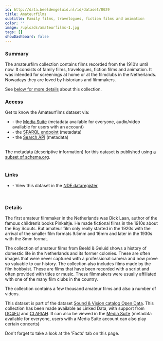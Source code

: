 ```yaml
---
id: http://data.beeldengeluid.nl/id/dataset/0029
title: Amateurfilms
subtitle: Family films, travelogues, fiction films and animation
color: ''
image: /uploads/amateurfilms-1.jpg
tags: []
showDashboard: false
---
```


### Summary

The amateurfilm collection contains films recorded from the 1910’s until now. It consists of family films, travelogues, fiction films and animation. It was intended for screenings at home or at the filmclubs in the Netherlands. Nowadays they are loved by historians and filmmakers.  

See [below for more details](#details) about this collection.

### Access

Get to know the Amateurfilms dataset via:

<ul>
<li>- the <a href="https://mediasuite.clariah.nl/tool/single-search?queryId=xxx">Media Suite</a> (metadata available for everyone, audio/video available for users with an account)</li>
<li>- the <a href="https://cat.apis.beeldengeluid.nl/#transientDatasources=https%3A%2F%2Fcat.apis.beeldengeluid.nl%2Fsparql&query=xxx">SPARQL endpoint</a> (metadata)</li>
<li>- the <a href="/apis/nisv-media-catalog#search">Search API</a> (metadata)</li>
</ul>
<br>
The metadata (descriptive information) for this dataset is published using <a href="https://beeldengeluid.github.io/beng-lod-ontospy/">a subset of schema.org</a>.
<br>
<br>

### Links

<ul>
<li> - View this dataset in the <a href="https://datasetregister.netwerkdigitaalerfgoed.nl/show.php?lang=nl&uri=http%3A%2F%2Fdata.beeldengeluid.nl%2Fid%2Fdataset%2Fxxx">NDE dataregister</a></li>
</ul>
<br>

### Details
The first amateur filmmaker in the Netherlands was Dick Laan, author of the famous children’s books Pinkeltje. He made fictional films in the 1910s about the Boy Scouts. But amateur film only really started in the 1920s with the arrival of the smaller film formats 9.5mm and 16mm and later in the 1930s with the 8mm format. 

The collection of amateur films from Beeld & Geluid shows a history of domestic life in the Netherlands and its former colonies. These are often images that were never captured with a professional camera and now prove so valuable to our history. The collection also includes films made by the film hobbyist. These are films that have been recorded with a script and often provided with titles or music. These filmmakers were usually affiliated with one of the many film clubs in the country. 

The collection contains a few thousand amateur films and also a number of videos.

This dataset is part of the dataset [Sound & Vision catalog Open Data](/nl/datasets/nisv-media-catalog).
This collection has been made available as Linked Data, with support from [DC4EU](https://www.dc4eu.eu/) and [CLARIAH](https://clariah.nl/). It can also be viewed in the <a target="_blank" href="https://mediasuite.clariah.nl/tool/single-search?queryId=xxx">Media Suite</a> (metadata available for everyone, users with a Media Suite account can also play certain concerts)

Don't forget to take a look at the 'Facts' tab on this page.
